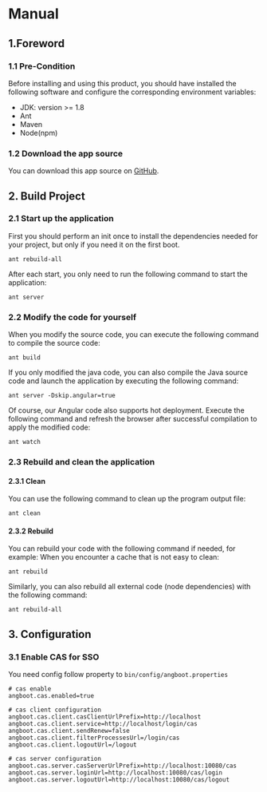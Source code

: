 # Manual
## 1.Foreword

### 1.1 Pre-Condition
Before installing and using this product, you should have installed the following software and configure the corresponding environment variables:
- JDK: version >= 1.8
- Ant
- Maven
- Node(npm)

### 1.2 Download the app source

You can download this app source on [GitHub](https://github.com/DreamLi1314/angboot).

## 2. Build Project
### 2.1 Start up the application
First you should perform an init once to install the dependencies needed for your project, but only if you need it on the first boot.
``` ant
ant rebuild-all
```
After each start, you only need to run the following command to start the application:
```ant
ant server
```

### 2.2 Modify the code for yourself
When you modify the source code, you can execute the following command to compile the source code:
```ant
ant build
```
If you only modified the java code, you can also compile the Java source code and launch the application by executing the following command:
```ant
ant server -Dskip.angular=true
```
Of course, our Angular code also supports hot deployment. Execute the following command and refresh the browser after successful compilation to apply the modified code:
```ant
ant watch
```

### 2.3 Rebuild and clean the application
#### 2.3.1 Clean
You can use the following command to clean up the program output file:
```ant
ant clean
```

#### 2.3.2 Rebuild
You can rebuild your code with the following command if needed, for example: When you encounter a cache that is not easy to clean:
```ant
ant rebuild
```

Similarly, you can also rebuild all external code (node dependencies) with the following command:
```ant
ant rebuild-all
```

## 3. Configuration
### 3.1 Enable CAS for SSO
You need config follow property to `bin/config/angboot.properties`
```properties
# cas enable
angboot.cas.enabled=true

# cas client configuration
angboot.cas.client.casClientUrlPrefix=http://localhost
angboot.cas.client.service=http://localhost/login/cas
angboot.cas.client.sendRenew=false
angboot.cas.client.filterProcessesUrl=/login/cas
angboot.cas.client.logoutUrl=/logout

# cas server configuration
angboot.cas.server.casServerUrlPrefix=http://localhost:10080/cas
angboot.cas.server.loginUrl=http://localhost:10080/cas/login
angboot.cas.server.logoutUrl=http://localhost:10080/cas/logout
```

